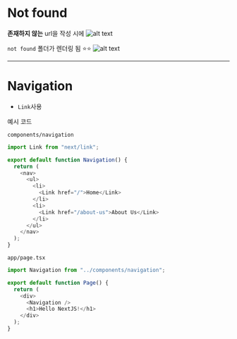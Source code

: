 # Not found

**존재하지 않는** url을 작성 시에
![alt text](imgs/2.2/image-1.png)

`not found` 폴더가 렌더링 됨 ⭐⭐
![alt text](imgs/2.2/image-2.png)

---

# Navigation

- `Link`사용

예시 코드

`components/navigation`

```ts
import Link from "next/link";

export default function Navigation() {
  return (
    <nav>
      <ul>
        <li>
          <Link href="/">Home</Link>
        </li>
        <li>
          <Link href="/about-us">About Us</Link>
        </li>
      </ul>
    </nav>
  );
}
```

`app/page.tsx`

```ts
import Navigation from "../components/navigation";

export default function Page() {
  return (
    <div>
      <Navigation />
      <h1>Hello NextJS!</h1>
    </div>
  );
}
```
